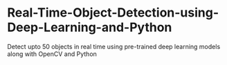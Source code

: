 # Real-Time-Object-Detection-using-Deep-Learning-and-Python
Detect upto 50 objects in real time using pre-trained deep learning models along with OpenCV and Python
